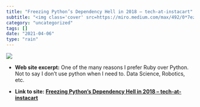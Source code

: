 ```yaml
---
title: "Freezing Python’s Dependency Hell in 2018 – tech-at-instacart"
subtitle: "<img class='cover' src=https://miro.medium.com/max/492/0*7ezJOtYUkI5zyqWU.png>"
category: "uncategorized"
tags: []
date: "2021-04-06"
type: "rain"
---
```

<img class="cover" src=https://miro.medium.com/max/492/0*7ezJOtYUkI5zyqWU.png>



* **Web site excerpt:** One of the many reasons I prefer Ruby over Python. Not to say I don’t use python when I need to. Data Science, Robotics, etc.

* **Link to site:** **[Freezing Python’s Dependency Hell in 2018 – tech-at-instacart](https://tech.instacart.com/freezing-pythons-dependency-hell-in-2018-f1076d625241)**